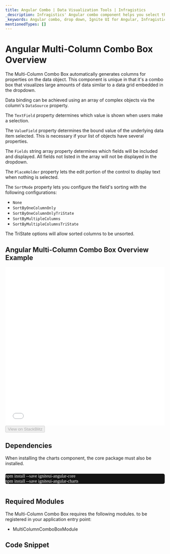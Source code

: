 ```yaml
---
title: Angular Combo | Data Visualization Tools | Infragistics
_description: Infragistics' Angular combo component helps you select the best chart to display your data. Improve your graphs and visualization with Ignite UI for  Angular!
_keywords: Angular combo, drop down, Ignite UI for Angular, Infragistics
mentionedTypes: []
---
```


# Angular Multi-Column Combo Box Overview

The Multi-Column Combo Box automatically generates columns for properties on the data object. This component is unique in that it's a combo box that visualizes large amounts of data similar to a data grid embedded in the dropdown. 

Data binding can be achieved using an array of complex objects via the column's `DataSource` property.

The `TextField` property determines which value is shown when users make a selection. 

The `ValueField` property determines the bound value of the underlying data item selected. This is necessary if your list of objects have several properties.

The `Fields` string array property determines which fields will be included and displayed. All fields not listed in the array will not be displayed in the dropdown.

The `PlaceHolder` property lets the edit portion of the control to display text when nothing is selected. 

The `SortMode` property lets you configure the field's sorting with the following configurations:

-   `None`
-   `SortByOneColumnOnly`
-   `SortByOneColumnOnlyTriState`
-   `SortByMultipleColumns`
-   `SortByMultipleColumnsTriState`

The TriState options will allow sorted columns to be unsorted.

## Angular Multi-Column Combo Box Overview Example

<div class="sample-container loading" style="height: 500px">
    <iframe id="category-chart-overview-iframe" src='{environment:dvDemosBaseUrl}/editors/multi-column-combobox-overview' width="100%" height="100%" seamless frameBorder="0" onload="onXPlatSampleIframeContentLoaded(this);" alt="Angular Multi-Column Combo Box Overview Example"></iframe>
</div>

<div>
    <button data-localize="stackblitz" disabled class="stackblitz-btn"   data-iframe-id="multi-column-combobox-overview-iframe" data-demos-base-url="{environment:dvDemosBaseUrl}">View on StackBlitz
    </button>


</div>

<!-- Angular, React, WebComponents -->

## Dependencies

When installing the charts component, the core package must also be installed.

<pre style="background:#141414;color:white;display:inline-block;padding:16x;margin-top:10px;font-family:'Consolas';border-radius:5px;width:100%">
npm install --save igniteui-angular-core
npm install --save igniteui-angular-charts
</pre>

<!-- end: Angular, React, WebComponents -->

## Required Modules

The Multi-Column Combo Box requires the following modules<!-- Angular, React, WebComponents -->.<!-- end: Angular, React, WebComponents --><!-- Blazor --> to be registered in your application entry point:

-   MultiColumnComboBoxModule
    <!-- end: Blazor -->

## Code Snippet
